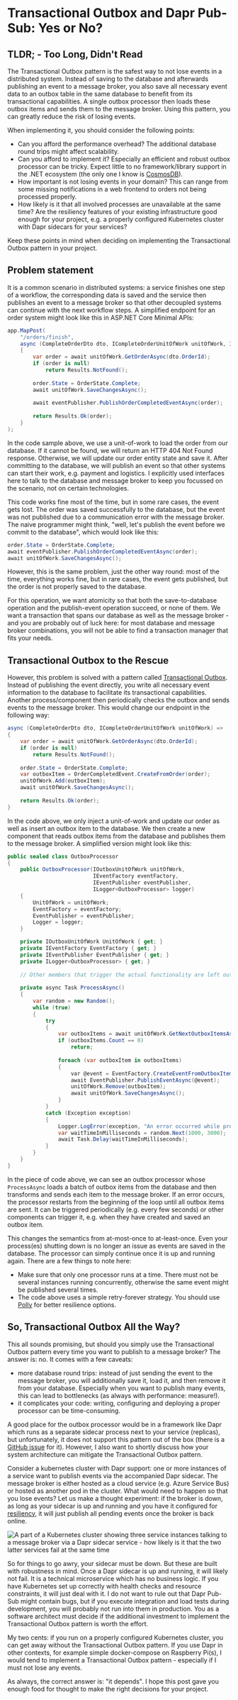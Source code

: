 # Transactional Outbox and Dapr Pub-Sub: Yes or No?

## TLDR; - Too Long, Didn't Read

The Transactional Outbox pattern is the safest way to not lose events in a distributed system. Instead of saving to the database and afterwards publishing an event to a message broker, you also save all necessary event data to an outbox table in the same database to benefit from its transactional capabilities. A single outbox processor then loads these outbox items and sends them to the message broker. Using this pattern, you can greatly reduce the risk of losing events.

When implementing it, you should consider the following points:

- Can you afford the performance overhead? The additional database round trips might affect scalability.
- Can you afford to implement it? Especially an efficient and robust outbox processor can be tricky. Expect little to no framework/library support in the .NET ecosystem (the only one I know is [CosmosDB](https://learn.microsoft.com/en-us/azure/architecture/best-practices/transactional-outbox-cosmos)).
- How important is not losing events in your domain? This can range from some missing notifications in a web frontend to orders not being processed properly.
- How likely is it that all involved processes are unavailable at the same time? Are the resiliency features of your existing infrastructure good enough for your project, e.g. a properly configured Kubernetes cluster with Dapr sidecars for your services?

Keep these points in mind when deciding on implementing the Transactional Outbox pattern in your project.

## Problem statement

It is a common scenario in distributed systems: a service finishes one step of a workflow, the corresponding data is saved and the service then publishes an event to a message broker so that other decoupled systems can continue with the next workflow steps. A simplified endpoint for an order system might look like this in ASP.NET Core Minimal APIs:

```csharp
app.MapPost(
    "/orders/finish",
    async (CompleteOrderDto dto, ICompleteOrderUnitOfWork unitOfWork, IEventPublisher eventPublisher) =>
    {
        var order = await unitOfWork.GetOrderAsync(dto.OrderId);
        if (order is null)
            return Results.NotFound();
        
        order.State = OrderState.Complete;
        await unitOfWork.SaveChangesAsync();
        
        await eventPublisher.PublishOrderCompletedEventAsync(order);
        
        return Results.Ok(order);
    }
);
```

In the code sample above, we use a unit-of-work to load the order from our database. If it cannot be found, we will return an HTTP 404 Not Found response. Otherwise, we will update our order entity state and save it. After committing to the database, we will publish an event so that other systems can start their work, e.g. payment and logistics. I explicitly used interfaces here to talk to the database and message broker to keep you focussed on the scenario, not on certain technologies.

This code works fine most of the time, but in some rare cases, the event gets lost. The order was saved successfully to the database, but the event was not published due to a communication error with the message broker. The naive programmer might think, "well, let's publish the event before we commit to the database", which would look like this:

```csharp
order.State = OrderState.Complete;
await eventPublisher.PublishOrderCompletedEventAsync(order);
await unitOfWork.SaveChangesAsync();
```

However, this is the same problem, just the other way round: most of the time, everything works fine, but in rare cases, the event gets published, but the order is not properly saved to the database.

For this operation, we want atomicity so that both the save-to-database operation and the publish-event operation succeed, or none of them. We want a transaction that spans our database as well as the message broker - and you are probably out of luck here: for most database and message broker combinations, you will not be able to find a transaction manager that fits your needs.

## Transactional Outbox to the Rescue

However, this problem is solved with a pattern called [Transactional Outbox](https://microservices.io/patterns/data/transactional-outbox.html). Instead of publishing the event directly, you write all necessary event information to the database to facilitate its transactional capabilities. Another process/component then periodically checks the outbox and sends events to the message broker. This would change our endpoint in the following way:

```csharp
async (CompleteOrderDto dto, ICompleteOrderUnitOfWork unitOfWork) =>
{
    var order = await unitOfWork.GetOrderAsync(dto.OrderId);
    if (order is null)
        return Results.NotFound();
    
    order.State = OrderState.Complete;
    var outboxItem = OrderCompletedEvent.CreateFromOrder(order); 
    unitOfWork.Add(outboxItem);
    await unitOfWork.SaveChangesAsync();
    
    return Results.Ok(order);
}
```

In the code above, we only inject a unit-of-work and update our order as well as insert an outbox item to the database. We then create a new component that reads outbox items from the database and publishes them to the message broker. A simplified version might look like this:

```csharp
public sealed class OutboxProcessor
{
    public OutboxProcessor(IOutboxUnitOfWork unitOfWork,
                           IEventFactory eventFactory,
                           IEventPublisher eventPublisher,
                           ILogger<OutboxProcessor> logger)
    {
        UnitOfWork = unitOfWork;
        EventFactory = eventFactory;
        EventPublisher = eventPublisher;
        Logger = logger;
    }

    private IOutboxUnitOfWork UnitOfWork { get; }
    private IEventFactory EventFactory { get; }
    private IEventPublisher EventPublisher { get; }
    private ILogger<OutboxProcessor> { get; }
    
    // Other members that trigger the actual functionality are left out for brevity's sake
    
    private async Task ProcessAsync()
    {
        var random = new Random();
        while (true)
        {
            try
            {
                var outboxItems = await unitOfWork.GetNextOutboxItemsAsync();
                if (outboxItems.Count == 0)
                    return;
                
                foreach (var outboxItem in outboxItems)
                {
                    var @event = EventFactory.CreateEventFromOutboxItem(outboxItem);
                    await EventPublisher.PublishEventAsync(@event);
                    unitOfWork.Remove(outboxItem);
                    await unitOfWork.SaveChangesAsync();
                }
            }
            catch (Exception exception)
            {
                Logger.LogError(exception, "An error occurred while processing the outbox");
                var waitTimeInMilliseconds = random.Next(1000, 3000);
                await Task.Delay(waitTimeInMilliseconds);
            }
        }
    }
}
```

In the piece of code above, we can see an outbox processor whose `ProcessAsync` loads a batch of outbox items from the database and then transforms and sends each item to the message broker. If an error occurs, the processor restarts from the beginning of the loop until all outbox items are sent. It can be triggered periodically (e.g. every few seconds) or other components can trigger it, e.g. when they have created and saved an outbox item.

This changes the semantics from at-most-once to at-least-once. Even your process(es) shutting down is no longer an issue as events are saved in the database. The processor can simply continue once it is up and running again. There are a few things to note here: 

   - Make sure that only one processor runs at a time. There must not be several instances running concurrently, otherwise the same event might be published several times.
   - The code above uses a simple retry-forever strategy. You should use [Polly](https://github.com/App-vNext/Polly) for better resilience options.

## So, Transactional Outbox All the Way?

This all sounds promising, but should you simply use the Transactional Outbox pattern every time you want to publish to a message broker? The answer is: no. It comes with a few caveats:

- more database round trips: instead of just sending the event to the message broker, you will additionally save it, load it, and then remove it from your database. Especially when you want to publish many events, this can lead to bottlenecks (as always with performance: measure!).
- it complicates your code: writing, configuring and deploying a proper processor can be time-consuming.

A good place for the outbox processor would be in a framework like Dapr which runs as a separate sidecar process next to your service (replicas), but unfortunately, it does not support this pattern out of the box (there is a [GitHub issue](https://github.com/dapr/dapr/issues/4233) for it). However, I also want to shortly discuss how your system architecture can mitigate the Transactional Outbox pattern.

Consider a kubernetes cluster with Dapr support: one or more instances of a service want to publish events via the accompanied Dapr sidecar. The message broker is either hosted as a cloud service (e.g. Azure Service Bus) or hosted as another pod in the cluster. What would need to happen so that you lose events? Let us make a thought experiment: if the broker is down, as long as your sidecar is up and running and you have it configured for [resiliency](https://docs.dapr.io/operations/resiliency/resiliency-overview/), it will just publish all pending events once the broker is back online.

![A part of a Kubernetes cluster showing three service instances talking to a message broker via a Dapr sidecar service - how likely is it that the two latter services fail at the same time](transactional-outbox-dapr.png)

So for things to go awry, your sidecar must be down. But these are built with robustness in mind. Once a Dapr sidecar is up and running, it will likely not fail. It is a technical microservice which has no business logic. If you have Kubernetes set up correctly with health checks and resource constraints, it will just deal with it. I do not want to rule out that Dapr Pub-Sub might contain bugs, but if you execute integration and load tests during development, you will probably not run into them in production. You as a software architect must decide if the additional investment to implement the Transactional Outbox pattern is worth the effort.

My two cents: if you run on a properly configured Kubernetes cluster, you can get away without the Transactional Outbox pattern. If you use Dapr in other contexts, for example simple docker-compose on Raspberry Pi(s), I would tend to implement a Transactional Outbox pattern - especially if I must not lose any events.  

As always, the correct answer is: "it depends". I hope this post gave you enough food for thought to make the right decisions for your project.